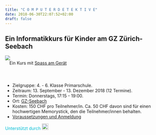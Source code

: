 ```yaml
---
title: "C O M P U T E R D E T E K T I V E"
date: 2018-06-30T22:07:52+02:00
draft: false
---
```


## Ein Informatikkurs für Kinder am GZ Zürich-Seebach

<div class="frontpicdiv">
	<img class="frontpic" src="newfrontpic.png" />
</div>

<div class="card" style="margin:0em 0em 1em 0em;">
  <header class="card-header" style="text-align:left;padding-left:1em">Ein Kurs mit <a href="./info/philosophie">Spass am Gerät</a></header>
  <div class="card-content">
    <div class="inner">
		<ul>
		<li>Zielgruppe: 4. - 6. Klasse Primarschule.</li>
		<li>Zeitraum: 13. September - 13. Dezember 2018 (12 Termine).</li>
		<li>Termin: Donnerstags, 17:15 - 19:00.</li>
		<li>Ort: <a href="http://www.gz-zh.ch/seebach" target="_blank">GZ-Seebach</a></li>
		<li>Kosten: 150 CHF pro Teilnehmer/in. Ca. 50 CHF davon sind für einen
        hochwertigen Memorystick, den die Teilnehmer/innen behalten.</li>
		<li><a href="info/voraussetzungen-anmeldung">Voraussetzungen und Anmeldung</a></li>
		</ul>
	</div>
  </div>
</div>
<span style="color:#00bcd4;">Unterstützt durch</span>
<a href="https://www.labdoo.org/de/content/LabdooCH"><img style="height:1.5em;margin-bottom:0px;" src="labdoo-header.png" alt="labdoo.org" /></a>



